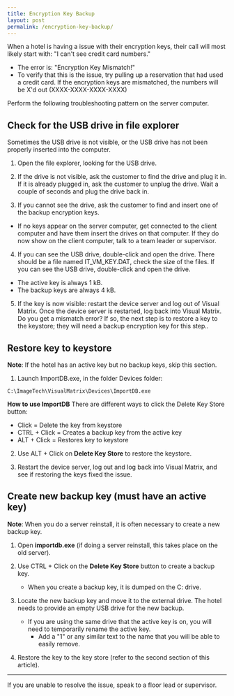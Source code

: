 ```yaml
---
title: Encryption Key Backup
layout: post
permalink: /encryption-key-backup/
---
```



When a hotel is having a issue with their encryption keys, their call will most likely start with: "I can't see credit card numbers."

* The error is: "Encryption Key Mismatch!"
* To verify that this is the issue, try pulling up a reservation that had used a credit card. If the encryption keys are mismatched, the numbers will be X'd out (XXXX-XXXX-XXXX-XXXX)

Perform the following troubleshooting pattern on the server computer.

## Check for the USB drive in file explorer

Sometimes the USB drive is not visible, or the USB drive has not been properly inserted into the computer.

1. Open the file explorer, looking for the USB drive.

2. If the drive is not visible, ask the customer to find the drive and plug it in. If it is already plugged in, ask the customer to unplug the drive. Wait a couple of seconds and plug the drive back in.

3. If you cannot see the drive, ask the customer to find and insert one of the backup encryption keys.

* If no keys appear on the server computer, get connected to the client computer and have them insert the drives on that computer. If they do now show on the client computer, talk to a team leader or supervisor.

4. If you can see the USB drive, double-click and open the drive. There should be a file named IT_VM_KEY.DAT, check the size of the files. If you can see the USB drive, double-click and open the drive.

* The active key is always 1 kB.
* The backup keys are always 4 kB.

5. If the key is now visible: restart the device server and log out of Visual Matrix. Once the device server is restarted, log back into Visual Matrix. Do you get a mismatch error? If so, the next step is to restore a key to the keystore; they will need a backup encryption key for this step..

## Restore key to keystore

**Note**: If the hotel has an active key but no backup keys, skip this section.

1. Launch ImportDB.exe, in the folder Devices folder:

`C:\ImageTech\VisualMatrix\Devices\ImportDB.exe`

**How to use ImportDB**
There are different ways to click the Delete Key Store button:
* Click = Delete the key from keystore
* CTRL + Click = Creates a backup key from the active key
* ALT + Click = Restores key to keystore

2. Use ALT + Click on **Delete Key Store** to restore the keystore.

3. Restart the device server, log out and log back into Visual Matrix, and see if restoring the keys fixed the issue.

## Create new backup key (must have an active key)

**Note**: When you do a server reinstall, it is often necessary to create a new backup key.

1. Open **importdb.exe** (if doing a server reinstall, this takes place on the old server).

2. Use CTRL + Click on the **Delete Key Store** button to create a backup key.

   * When you create a backup key, it is dumped on the C: drive. 

3. Locate the new backup key and move it to the external drive. The hotel needs to provide an empty USB drive for the new backup.

   * If you are using the same drive that the active key is on, you will need to temporarily rename the active key.
      * Add a "1" or any similar text to the name that you will be able to easily remove.

4. Restore the key to the key store (refer to the second section of this article).

<hr>

If you are unable to resolve the issue, speak to a floor lead or supervisor.
